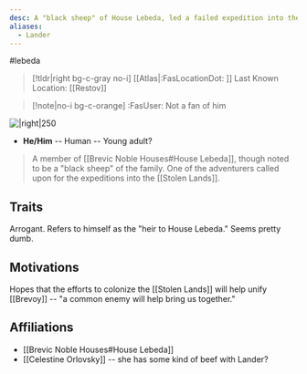 ```yaml
---
desc: A "black sheep" of House Lebeda, led a failed expedition into the Stolen Lands
aliases:
  - Lander
---
```

#lebeda
>[!tldr|right bg-c-gray no-i] [[Atlas|:FasLocationDot: ]] Last Known Location: [[Restov]]

>[!note|no-i bg-c-orange] :FasUser: Not a fan of him

![|right|250](https://static.wikia.nocookie.net/pathfinderkingmaker_gamepedia_en/images/4/40/LanderLebeda.png/revision/latest?cb=20180927134342)

- **He/Him** -- Human -- Young adult?

>A member of [[Brevic Noble Houses#House Lebeda]], though noted to be a "black sheep" of the family. One of the adventurers called upon for the expeditions into the [[Stolen Lands]].

## Traits
Arrogant. Refers to himself as the "heir to House Lebeda." Seems pretty dumb.

## Motivations
Hopes that the efforts to colonize the [[Stolen Lands]] will help unify [[Brevoy]] -- "a common enemy will help bring us together."

## Affiliations
- [[Brevic Noble Houses#House Lebeda]]
- [[Celestine Orlovsky]] -- she has some kind of beef with Lander?